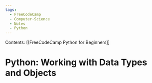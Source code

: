```yaml
---
tags:
  - FreeCodeCamp
  - Computer-Science
  - Notes
  - Python
---
```

Contents: [[FreeCodeCamp Python for Beginners]]
# Python: Working with Data Types and Objects